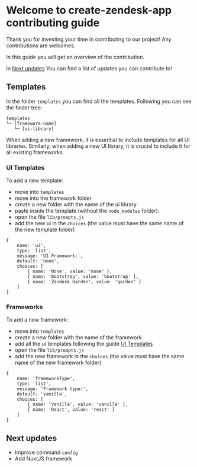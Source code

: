 # Welcome to create-zendesk-app contributing guide

Thank you for investing your time in contributing to our project! Any contributions are welcomes.

In this guide you will get an overview of the contribution.

In [Next  updates](#next-updates) You can find a list of updates you can contribute to!

## Templates

In the folder `templates` you can find all the templates. Following you can see the folder tree:

```
templates
└─ [framework-name]
   └─ [ui-library]

```

When adding a new framework, it is essential to include templates for all UI libraries. Similarly, when adding a new UI library, it is crucial to include it for all existing frameworks.

### UI Templates

To add a new template:

-   move into `templates`
-   move into the framework folder
-   create a new folder with the name of the ui library
-   paste inside the template (without the `node_modules` folder).
-   open the file `lib/prompts.js`
-   add the new ui in the `choices` (the value must have the same name of the new template folder)

```
{
	name: 'ui',
	type: 'list',
	message: 'UI Framework:',
	default: 'none',
	choices: [
		{ name: 'None', value: 'none' },
		{ name: 'Bootstrap', value: 'bootstrap' },
		{ name: 'Zendesk Garden', value: 'garden' }
	]
}
```

### Frameworks

To add a new framework:

-   move into `templates`
-   create a new folder with the name of the framework
-   add all the ui templates following the guide [UI Templates](#ui-templates)
-   open the file `lib/prompts.js`
-   add the new framework in the `choices` (the value must have the same name of the new framework folder)

```
{
	name: 'frameworkType',
	type: 'list',
	message: 'Framework type:',
	default: 'vanilla',
	choices: [
		{ name: 'Vanilla', value: 'vanilla' },
		{ name: 'React', value: 'react' }
	]
}
```

## Next updates

- Improve command `config`
- Add NuxtJS framework
